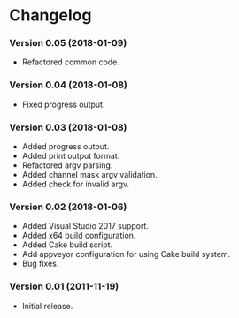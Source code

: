 # Changelog

### Version 0.05 (2018-01-09)

- Refactored common code.

### Version 0.04 (2018-01-08)

- Fixed progress output.

### Version 0.03 (2018-01-08)

- Added progress output.
- Added print output format.
- Refactored argv parsing.
- Added channel mask argv validation.
- Added check for invalid argv.

### Version 0.02 (2018-01-06)

- Added Visual Studio 2017 support.
- Added x64 build configuration.
- Added Cake build script.
- Add appveyor configuration for using Cake build system.
- Bug fixes.

### Version 0.01 (2011-11-19)

- Initial release.
